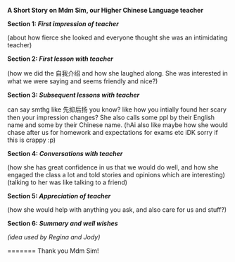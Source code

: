 **A Short Story on Mdm Sim, our Higher Chinese Language teacher**

**Section 1: _First impression of teacher_**

(about how fierce she looked and everyone thought she was an intimidating teacher)

**Section 2: _First lesson with teacher_**

(how we did the 自我介绍 and how she laughed along. She was interested in what we were saying and seems friendly and nice?)

**Section 3: _Subsequent lessons with teacher_**

can say smthg like 先抑后扬 you know? like how you intially found her scary then your impression changes?  She also calls some ppl by their English name and some by their Chinese name. (hAi also like maybe how she would chase after us for homework and expectations for exams etc iDK sorry if this is crappy :p)

**Section 4: _Conversations with teacher_**

(how she has great confidence in us that we would do well, and how she engaged the class a lot and told stories and opinions which are interesting)
(talking to her was like talking to a friend)

**Section 5: _Appreciation of teacher_**

(how she would help with anything you ask, and also care for us and stuff?)

**Section 6: _Summary and well wishes_**

_(idea used by Regina and Jody)_

=======
Thank you Mdm Sim!

